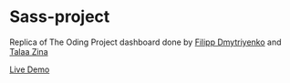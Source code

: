 # Sass-project

Replica of The Oding Project dashboard done by [Filipp Dmytriyenko](https://github.com/YellowPipe) and [Talaa Zina](https://github.com/zinagithub)

[Live Demo](https://yellowpipe.github.io/Sass-project/)
